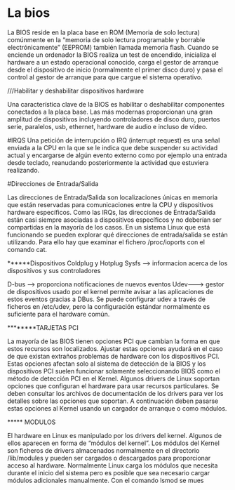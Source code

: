 # La bios

La BIOS reside en la placa base en ROM (Memoria de solo lectura) comúnmente en la
“memoria de solo lectura programable y borrable electrónicamente” (EEPROM)
también llamada memoria flash.
Cuando se enciende un ordenador la BIOS realiza un test de encendido, inicializa el
hardware a un estado operacional conocido, carga el gestor de arranque desde el
dispositivo de inicio (normalmente el primer disco duro) y pasa el control al gestor de
arranque para que cargue el sistema operativo.

///Habilitar y deshabilitar dispositivos hardware

Una característica clave de la BIOS es habilitar o deshabilitar componentes conectados
a la placa base. Las más modernas proporcionan una gran amplitud de dispositivos
incluyendo controladores de disco duro, puertos serie, paralelos, usb, ethernet,
hardware de audio e incluso de vídeo.

#IRQS
Una petición de interrupción o IRQ (interrupt request) es una señal enviada a la CPU
en la que se le indica que debe suspender su actividad actual y encargarse de algún
evento externo como por ejemplo una entrada desde teclado, reanudando
posteriormente la actividad que estuviera realizando.


#Direcciones de Entrada/Salida

Las direcciones de Entrada/Salida son localizaciones únicas en memoria que están
reservadas para comunicaciones entre la CPU y dispositivos hardware específicos.
Como las IRQs, las direcciones de Entrada/Salida están casi siempre asociadas a
dispositivos específicos y no deberían ser compartidas en la mayoría de los casos.
En un sistema Linux que está funcionando se pueden explorar qué direcciones de
entrada/salida se están utilizando. Para ello hay que examinar el fichero /proc/ioports
con el comando cat.

******Dispositivos Coldplug y Hotplug
Sysfs --> informacion acerca de los dispositivos y sus controladores

D-bus --> proporciona notificaciones de nuevos eventos
Udev---> gestor de dispositivos usado por el kernel
permite avisar a las aplicaciones de estos eventos gracias a D­Bus. Se puede
configurar udev a través de ficheros en /etc/udev, pero la configuración estándar
normalmente es suficiente para el hardware común.


********TARJETAS PCI

La mayoría de las BIOS tienen opciones PCI que cambian la forma en que estos
recursos son localizados. Ajustar estas opciones ayudará en el caso de que existan
extraños problemas de hardware con los dispositivos PCI. Estas opciones afectan solo
al sistema de detección de la BIOS y los dispositivos PCI suelen funcionar solamente
seleccionando BIOS como el método de detección PCI en el Kernel.
Algunos drivers de Linux soportan opciones que configuran el hardware para usar
recursos particulares. Se deben consultar los archivos de documentación de los drivers
para ver los detalles sobre las opciones que soportan. A continuación deben pasarse
estas opciones al Kernel usando un cargador de arranque o como módulos.


*****  MODULOS

El hardware en Linux es manipulado por los drivers del kernel. Algunos de ellos
aparecen en forma de “módulos del kernel”.
Los módulos del Kernel son ficheros de drivers almacenados normalmente en el
directorio /lib/modules y pueden ser cargados o descargados para proporcionar
acceso al hardware. Normalmente Linux carga los módulos que necesita durante el
inicio del sistema pero es posible que sea necesario cargar módulos adicionales
manualmente.
Con el comando lsmod se mues